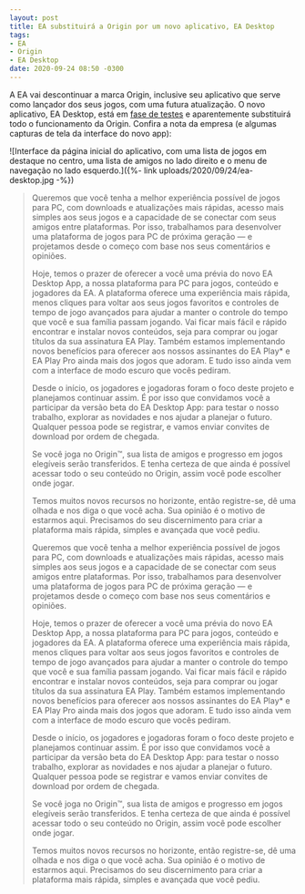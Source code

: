 ```yaml
---
layout: post
title: EA substituirá a Origin por um novo aplicativo, EA Desktop
tags:
- EA
- Origin
- EA Desktop
date: 2020-09-24 08:50 -0300
---
```

A EA vai descontinuar a marca Origin, inclusive seu aplicativo que serve como lançador dos seus jogos, com uma futura atualização. O novo aplicativo, EA Desktop, está em [fase de testes](https://www.ea.com/ea-desktop-beta) e aparentemente substituirá todo o funcionamento da Origin. Confira a nota da empresa (e algumas capturas de tela da interface do novo app):

![Interface da página inicial do aplicativo, com uma lista de jogos em destaque no centro, uma lista de amigos no lado direito e o menu de navegação no lado esquerdo.]({%- link uploads/2020/09/24/ea-desktop.jpg -%})

> Queremos que você tenha a melhor experiência possível de jogos para PC, com downloads e atualizações mais rápidas, acesso mais simples aos seus jogos e a capacidade de se conectar com seus amigos entre plataformas. Por isso, trabalhamos para desenvolver uma plataforma de jogos para PC de próxima geração — e projetamos desde o começo com base nos seus comentários e opiniões.
>
> Hoje, temos o prazer de oferecer a você uma prévia do novo EA Desktop App, a nossa plataforma para PC para jogos, conteúdo e jogadores da EA. A plataforma oferece uma experiência mais rápida, menos cliques para voltar aos seus jogos favoritos e controles de tempo de jogo avançados para ajudar a manter o controle do tempo que você e sua família passam jogando. Vai ficar mais fácil e rápido encontrar e instalar novos conteúdos, seja para comprar ou jogar títulos da sua assinatura EA Play. Também estamos implementando novos benefícios para oferecer aos nossos assinantes do EA Play* e EA Play Pro ainda mais dos jogos que adoram. E tudo isso ainda vem com a interface de modo escuro que vocês pediram.
> 
> Desde o início, os jogadores e jogadoras foram o foco deste projeto e planejamos continuar assim. É por isso que convidamos você a participar da versão beta do EA Desktop App: para testar o nosso trabalho, explorar as novidades e nos ajudar a planejar o futuro. Qualquer pessoa pode se registrar, e vamos enviar convites de download por ordem de chegada.
> 
> Se você joga no Origin™, sua lista de amigos e progresso em jogos elegíveis serão transferidos. E tenha certeza de que ainda é possível acessar todo o seu conteúdo no Origin, assim você pode escolher onde jogar.
> 
> Temos muitos novos recursos no horizonte, então registre-se, dê uma olhada e nos diga o que você acha. Sua opinião é o motivo de estarmos aqui. Precisamos do seu discernimento para criar a plataforma mais rápida, simples e avançada que você pediu.
> 
> Queremos que você tenha a melhor experiência possível de jogos para PC, com downloads e atualizações mais rápidas, acesso mais simples aos seus jogos e a capacidade de se conectar com seus amigos entre plataformas. Por isso, trabalhamos para desenvolver uma plataforma de jogos para PC de próxima geração — e projetamos desde o começo com base nos seus comentários e opiniões.
> 
> Hoje, temos o prazer de oferecer a você uma prévia do novo EA Desktop App, a nossa plataforma para PC para jogos, conteúdo e jogadores da EA. A plataforma oferece uma experiência mais rápida, menos cliques para voltar aos seus jogos favoritos e controles de tempo de jogo avançados para ajudar a manter o controle do tempo que você e sua família passam jogando. Vai ficar mais fácil e rápido encontrar e instalar novos conteúdos, seja para comprar ou jogar títulos da sua assinatura EA Play. Também estamos implementando novos benefícios para oferecer aos nossos assinantes do EA Play* e EA Play Pro ainda mais dos jogos que adoram. E tudo isso ainda vem com a interface de modo escuro que vocês pediram.
> 
> Desde o início, os jogadores e jogadoras foram o foco deste projeto e planejamos continuar assim. É por isso que convidamos você a participar da versão beta do EA Desktop App: para testar o nosso trabalho, explorar as novidades e nos ajudar a planejar o futuro. Qualquer pessoa pode se registrar e vamos enviar convites de download por ordem de chegada.
> 
> Se você joga no Origin™, sua lista de amigos e progresso em jogos elegíveis serão transferidos. E tenha certeza de que ainda é possível acessar todo o seu conteúdo no Origin, assim você pode escolher onde jogar.
> 
> Temos muitos novos recursos no horizonte, então registre-se, dê uma olhada e nos diga o que você acha. Sua opinião é o motivo de estarmos aqui. Precisamos do seu discernimento para criar a plataforma mais rápida, simples e avançada que você pediu.
